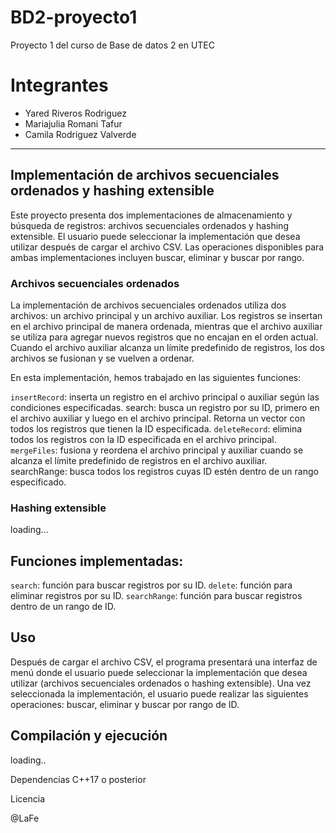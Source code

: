 # BD2-proyecto1
Proyecto 1 del curso de Base de datos 2 en UTEC

# Integrantes

* Yared Riveros Rodriguez
* Mariajulia Romani Tafur
* Camila Rodriguez Valverde

---

## Implementación de archivos secuenciales ordenados y hashing extensible

Este proyecto presenta dos implementaciones de almacenamiento y búsqueda de registros: archivos secuenciales ordenados y hashing extensible. El usuario puede seleccionar la implementación que desea utilizar después de cargar el archivo CSV. Las operaciones disponibles para ambas implementaciones incluyen buscar, eliminar y buscar por rango.

### Archivos secuenciales ordenados

La implementación de archivos secuenciales ordenados utiliza dos archivos: un archivo principal y un archivo auxiliar. Los registros se insertan en el archivo principal de manera ordenada, mientras que el archivo auxiliar se utiliza para agregar nuevos registros que no encajan en el orden actual. Cuando el archivo auxiliar alcanza un límite predefinido de registros, los dos archivos se fusionan y se vuelven a ordenar.

En esta implementación, hemos trabajado en las siguientes funciones:

`insertRecord`: inserta un registro en el archivo principal o auxiliar según las condiciones especificadas.
search: busca un registro por su ID, primero en el archivo auxiliar y luego en el archivo principal. Retorna un vector con todos los registros que tienen la ID especificada.
`deleteRecord`: elimina todos los registros con la ID especificada en el archivo principal.
`mergeFiles`: fusiona y reordena el archivo principal y auxiliar cuando se alcanza el límite predefinido de registros en el archivo auxiliar.
searchRange: busca todos los registros cuyas ID estén dentro de un rango especificado.


### Hashing extensible

loading...

## Funciones implementadas:

`search`: función para buscar registros por su ID.
`delete`: función para eliminar registros por su ID.
`searchRange`: función para buscar registros dentro de un rango de ID.

## Uso


Después de cargar el archivo CSV, el programa presentará una interfaz de menú donde el usuario puede seleccionar la implementación que desea utilizar (archivos secuenciales ordenados o hashing extensible). Una vez seleccionada la implementación, el usuario puede realizar las siguientes operaciones: buscar, eliminar y buscar por rango de ID.

## Compilación y ejecución

loading..

Dependencias
C++17 o posterior

Licencia

@LaFe
